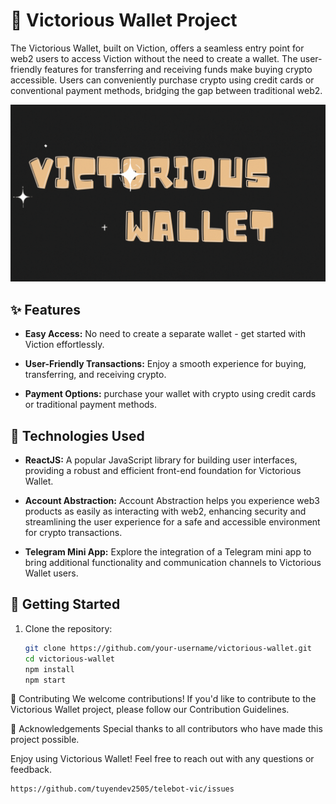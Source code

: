 # 💼 Victorious Wallet Project
The Victorious Wallet, built on Viction, offers a seamless entry point for web2 users to access Viction without the need to create a wallet. The user-friendly features for transferring and receiving funds make buying crypto accessible. Users can conveniently purchase crypto using credit cards or conventional payment methods, bridging the gap between traditional web2.

![Cute Icon](./background.gif)


## ✨ Features

- **Easy Access:** No need to create a separate wallet - get started with Viction effortlessly.

- **User-Friendly Transactions:** Enjoy a smooth experience for buying, transferring, and receiving crypto.

- **Payment Options:** purchase your wallet with crypto using credit cards or traditional payment methods.

## 🚀 Technologies Used

- **ReactJS:** A popular JavaScript library for building user interfaces, providing a robust and efficient front-end foundation for Victorious Wallet.

- **Account Abstraction:** Account Abstraction helps you experience web3 products as easily as interacting with web2, enhancing security and streamlining the user experience for a safe and accessible environment for crypto transactions.

- **Telegram Mini App:** Explore the integration of a Telegram mini app to bring additional functionality and communication channels to Victorious Wallet users.

## 🚦 Getting Started

1. Clone the repository:

   ```bash
   git clone https://github.com/your-username/victorious-wallet.git
   cd victorious-wallet
   npm install
   npm start


🤝 Contributing
We welcome contributions! If you'd like to contribute to the Victorious Wallet project, please follow our Contribution Guidelines.

🙌 Acknowledgements
Special thanks to all contributors who have made this project possible.

Enjoy using Victorious Wallet! Feel free to reach out with any questions or feedback.

    https://github.com/tuyendev2505/telebot-vic/issues
